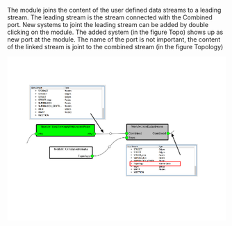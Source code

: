 The module joins the content of the user defined data streams to a leading stream. The leading stream is the stream connected with the Combined port. New systems to joint the leading stream can be added by double clicking on the module. The added system (in the figure Topo) shows up as new port at the module. The name of the port is not important, the content of the linked stream is joint to the combined stream (in the figure Topology)

![Data stream](images/join_datastreams.png)